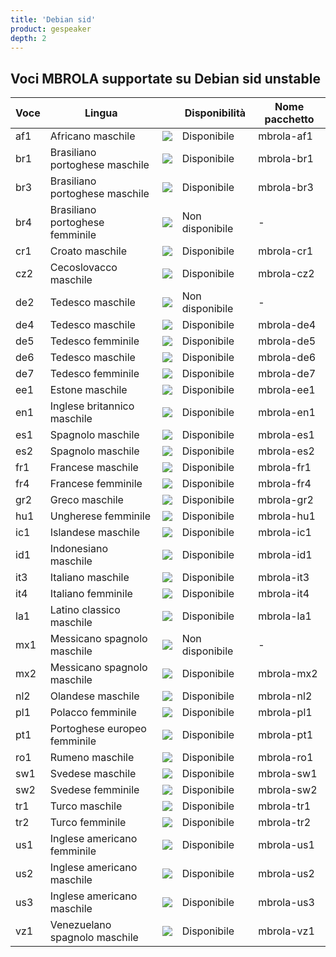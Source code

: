 ```yaml
---
title: 'Debian sid'
product: gespeaker
depth: 2
---
```


## Voci MBROLA supportate su Debian sid unstable

| **Voce**  | **Lingua**                      |                             | **Disponibilità** | **Nome pacchetto**  |
| --------- | ------------------------------- | --------------------------- | ----------------- | ------------------- |
| af1       | Africano maschile               | ![](/resources/gtk-yes.png) | Disponibile       | mbrola-af1          |
| br1       | Brasiliano portoghese maschile  | ![](/resources/gtk-yes.png) | Disponibile       | mbrola-br1          |
| br3       | Brasiliano portoghese maschile  | ![](/resources/gtk-yes.png) | Disponibile       | mbrola-br3          |
| br4       | Brasiliano portoghese femminile | ![](/resources/gtk-no.png)  | Non disponibile   | -                   |
| cr1       | Croato maschile                 | ![](/resources/gtk-yes.png) | Disponibile       | mbrola-cr1          |
| cz2       | Cecoslovacco maschile           | ![](/resources/gtk-yes.png) | Disponibile       | mbrola-cz2          |
| de2       | Tedesco maschile                | ![](/resources/gtk-no.png)  | Non disponibile   | -                   |
| de4       | Tedesco maschile                | ![](/resources/gtk-yes.png) | Disponibile       | mbrola-de4          |
| de5       | Tedesco femminile               | ![](/resources/gtk-yes.png) | Disponibile       | mbrola-de5          |
| de6       | Tedesco maschile                | ![](/resources/gtk-yes.png) | Disponibile       | mbrola-de6          |
| de7       | Tedesco femminile               | ![](/resources/gtk-yes.png) | Disponibile       | mbrola-de7          |
| ee1       | Estone maschile                 | ![](/resources/gtk-yes.png) | Disponibile       | mbrola-ee1          |
| en1       | Inglese britannico maschile     | ![](/resources/gtk-yes.png) | Disponibile       | mbrola-en1          |
| es1       | Spagnolo maschile               | ![](/resources/gtk-yes.png) | Disponibile       | mbrola-es1          |
| es2       | Spagnolo maschile               | ![](/resources/gtk-yes.png) | Disponibile       | mbrola-es2          |
| fr1       | Francese maschile               | ![](/resources/gtk-yes.png) | Disponibile       | mbrola-fr1          |
| fr4       | Francese femminile              | ![](/resources/gtk-yes.png) | Disponibile       | mbrola-fr4          |
| gr2       | Greco maschile                  | ![](/resources/gtk-yes.png) | Disponibile       | mbrola-gr2          |
| hu1       | Ungherese femminile             | ![](/resources/gtk-yes.png) | Disponibile       | mbrola-hu1          |
| ic1       | Islandese maschile              | ![](/resources/gtk-yes.png) | Disponibile       | mbrola-ic1          |
| id1       | Indonesiano maschile            | ![](/resources/gtk-yes.png) | Disponibile       | mbrola-id1          |
| it3       | Italiano maschile               | ![](/resources/gtk-yes.png) | Disponibile       | mbrola-it3          |
| it4       | Italiano femminile              | ![](/resources/gtk-yes.png) | Disponibile       | mbrola-it4          |
| la1       | Latino classico maschile        | ![](/resources/gtk-yes.png) | Disponibile       | mbrola-la1          |
| mx1       | Messicano spagnolo maschile     | ![](/resources/gtk-no.png)  | Non disponibile   | -                   |
| mx2       | Messicano spagnolo maschile     | ![](/resources/gtk-yes.png) | Disponibile       | mbrola-mx2          |
| nl2       | Olandese maschile               | ![](/resources/gtk-yes.png) | Disponibile       | mbrola-nl2          |
| pl1       | Polacco femminile               | ![](/resources/gtk-yes.png) | Disponibile       | mbrola-pl1          |
| pt1       | Portoghese europeo femminile    | ![](/resources/gtk-yes.png) | Disponibile       | mbrola-pt1          |
| ro1       | Rumeno maschile                 | ![](/resources/gtk-yes.png) | Disponibile       | mbrola-ro1          |
| sw1       | Svedese maschile                | ![](/resources/gtk-yes.png) | Disponibile       | mbrola-sw1          |
| sw2       | Svedese femminile               | ![](/resources/gtk-yes.png) | Disponibile       | mbrola-sw2          |
| tr1       | Turco maschile                  | ![](/resources/gtk-yes.png) | Disponibile       | mbrola-tr1          |
| tr2       | Turco femminile                 | ![](/resources/gtk-yes.png) | Disponibile       | mbrola-tr2          |
| us1       | Inglese americano femminile     | ![](/resources/gtk-yes.png) | Disponibile       | mbrola-us1          |
| us2       | Inglese americano maschile      | ![](/resources/gtk-yes.png) | Disponibile       | mbrola-us2          |
| us3       | Inglese americano maschile      | ![](/resources/gtk-yes.png) | Disponibile       | mbrola-us3          |
| vz1       | Venezuelano spagnolo maschile   | ![](/resources/gtk-yes.png) | Disponibile       | mbrola-vz1          |
